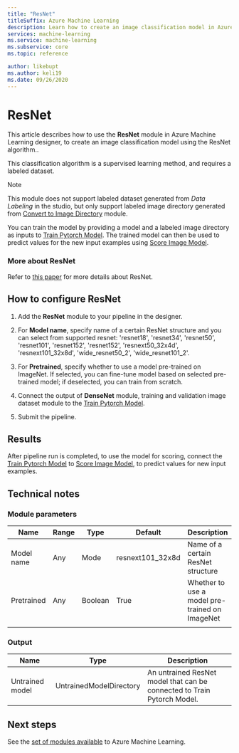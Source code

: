 ```yaml
---
title: "ResNet"
titleSuffix: Azure Machine Learning
description: Learn how to create an image classification model in Azure Machine Learning designer using the ResNet algorithm.
services: machine-learning
ms.service: machine-learning
ms.subservice: core
ms.topic: reference

author: likebupt
ms.author: keli19
ms.date: 09/26/2020
---
```


# ResNet

This article describes how to use the **ResNet** module in Azure Machine Learning designer, to create an image classification model using the ResNet algorithm..  

This classification algorithm is a supervised learning method, and requires a labeled dataset. 
> [!NOTE]
> This module does not support labeled dataset generated from *Data Labeling* in the studio, but only support labeled image directory generated from [Convert to Image Directory](convert-to-image-directory.md) module. 

You can train the model by providing a model and a labeled image directory as inputs to [Train Pytorch Model](train-pytorch-model.md). The trained model can then be used to predict values for the new input examples using [Score Image Model](score-image-model.md).

### More about ResNet

Refer to [this paper](https://pytorch.org/vision/stable/models.html#torchvision.models.resnext101_32x8d) for more details about ResNet.

## How to configure ResNet

1.  Add the **ResNet** module to your pipeline in the designer.  

2.  For **Model name**, specify name of a certain ResNet structure and you can select from supported resnet: 'resnet18', 'resnet34', 'resnet50', 'resnet101', 'resnet152', 'resnet152', 'resnext50\_32x4d', 'resnext101\_32x8d', 'wide_resnet50\_2', 'wide_resnet101\_2'.

3.  For **Pretrained**, specify whether to use a model pre-trained on ImageNet. If selected, you can fine-tune model based on selected pre-trained model; if deselected, you can train from scratch.

4.  Connect the output of **DenseNet** module, training and validation image dataset module to the [Train Pytorch Model](train-pytorch-model.md). 

5. Submit the pipeline.

## Results

After pipeline run is completed, to use the model for scoring, connect the [Train Pytorch Model](train-pytorch-model.md) to [Score Image Model](score-image-model.md), to predict values for new input examples.

## Technical notes  

###  Module parameters  

| Name       | Range | Type    | Default           | Description                              |
| ---------- | ----- | ------- | ----------------- | ---------------------------------------- |
| Model name | Any   | Mode    | resnext101\_32x8d | Name of a certain ResNet structure       |
| Pretrained | Any   | Boolean | True              | Whether to use a model pre-trained on ImageNet |
|            |       |         |                   |                                          |

###  Output  

| Name            | Type                    | Description                              |
| --------------- | ----------------------- | ---------------------------------------- |
| Untrained model | UntrainedModelDirectory | An untrained ResNet model that can be connected to Train Pytorch Model. |

## Next steps

See the [set of modules available](module-reference.md) to Azure Machine Learning. 